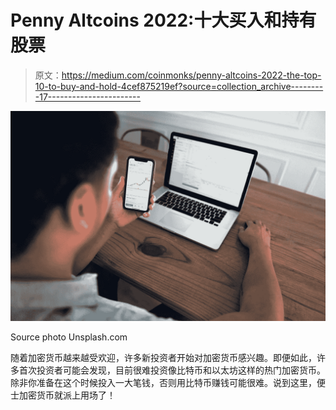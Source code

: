 # Penny Altcoins 2022:十大买入和持有股票

> 原文：<https://medium.com/coinmonks/penny-altcoins-2022-the-top-10-to-buy-and-hold-4cef875219ef?source=collection_archive---------17----------------------->

![](img/fd53bd914b482367e49653a325849236.png)

Source photo Unsplash.com

随着加密货币越来越受欢迎，许多新投资者开始对加密货币感兴趣。即便如此，许多首次投资者可能会发现，目前很难投资像比特币和以太坊这样的热门加密货币。除非你准备在这个时候投入一大笔钱，否则用比特币赚钱可能很难。说到这里，便士加密货币就派上用场了！